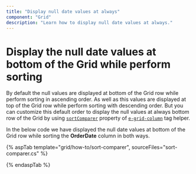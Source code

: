 ```yaml
---
title: "Display null date values at always"
component: "Grid"
description: "Learn how to display null date values at always."
---
```


# Display the null date values at bottom of the Grid while perform sorting

By default the null values are displayed at bottom of the Grid row while perform sorting in ascending order. As well as this values are displayed at top of the Grid row while perform sorting with descending order. But you can customize this default order to display the null values at always bottom row of the Grid by using [`sortComparer`](https://help.syncfusion.com/cr/cref_files/aspnetcore-js2/Syncfusion.EJ2~Syncfusion.EJ2.Grids.GridColumn~SortComparer.html) property of [`e-grid-column`](https://help.syncfusion.com/cr/cref_files/aspnetcore-js2/Syncfusion.EJ2~Syncfusion.EJ2.Grids.GridColumn.html) tag helper.

In the below code we have displayed the null date values at bottom of the Grid row while sorting the **OrderDate** column in both ways.

{% aspTab template="grid/how-to/sort-comparer", sourceFiles="sort-comparer.cs" %}

{% endaspTab %}
